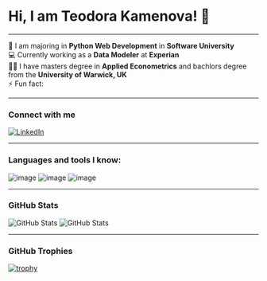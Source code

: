 # Hi, I am Teodora Kamenova! 👋
***
🌱 I am majoring in **Python Web Development** in **Software University** <br />
💻 Currently working as a **Data Modeler** at **Experian** <br />
👨‍🏫 I have masters degree in **Applied Econometrics** and bachlors degree from the **University of Warwick, UK** <br />
⚡ Fun fact: 
***
### Connect with me
[![LinkedIn](https://img.shields.io/badge/LinkedIn-Profile-blue)](https://www.linkedin.com/in/teddykamenova/)
***
### Languages and tools I know:
![image](https://github.com/TeodoraKamenova/TeodoraKamenova/assets/97409351/fe416734-fc55-499e-b692-f554c292e36c)
![image](https://github.com/TeodoraKamenova/TeodoraKamenova/assets/97409351/159cc274-3c96-4cdb-b0db-291ef9c28a63) 
![image](https://github.com/TeodoraKamenova/TeodoraKamenova/assets/97409351/8c4432d6-8d5b-4815-af3f-e7508e230400)
***
### GitHub Stats
![GitHub Stats](https://github-readme-stats.vercel.app/api?username=TeodoraKamenova&theme=dracula&show_icons=true&hide_border=true&count_private=true) 
![GitHub Stats](https://github-readme-stats.vercel.app/api/top-langs/?username=TeodoraKamenova&theme=dracula&show_icons=true&hide_border=true&layout=compact)
***
### GitHub Trophies
[![trophy](https://github-profile-trophy.vercel.app/?username=teddykamenova)](https://github.com/teddykamenova/github-profile-trophy)
